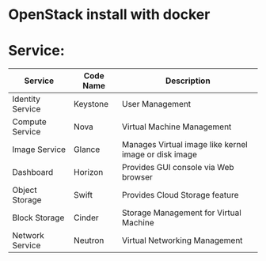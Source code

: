 # OpenStack install with docker

# Service:

| Service | Code Name | Description |
| --- | --- | --- |
| Identity Service | Keystone | User Management |
| Compute Service | Nova | Virtual Machine Management |
| Image Service | Glance | Manages Virtual image like kernel image or disk image |
| Dashboard | Horizon | Provides GUI console via Web browser |
| Object Storage | Swift | Provides Cloud Storage feature |
| Block Storage | Cinder | Storage Management for Virtual Machine |
| Network Service | Neutron | Virtual Networking Management |
